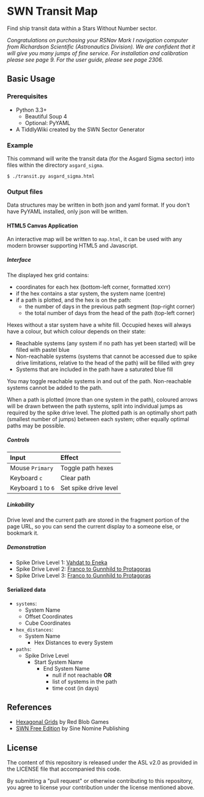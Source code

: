 # SWN Transit Map

Find ship transit data within a Stars Without Number sector.

*Congratulations on purchasing your RSNav Mark I navigation computer from Richardson Scientific (Astronautics Division). We are confident that it will give you many jumps of fine service. For installation and calibration please see page 9. For the user guide, please see page 2306.*

## Basic Usage

### Prerequisites

- Python 3.3+
  - Beautiful Soup 4
  - Optional: PyYAML
- A TiddlyWiki created by the SWN Sector Generator

### Example

This command will write the transit data (for the Asgard Sigma sector) into files within the directory `asgard_sigma`.

    $ ./transit.py asgard_sigma.html

### Output files

Data structures may be written in both json and yaml format. If you don't have PyYAML installed, only json will be written.

#### HTML5 Canvas Application

An interactive map will be written to `map.html`, it can be used with any modern browser supporting HTML5 and Javascript.

##### Interface

The displayed hex grid contains:

- coordinates for each hex (bottom-left corner, formatted `XXYY`)
- if the hex contains a star system, the system name (centre)
- if a path is plotted, and the hex is on the path:
    - the number of days in the previous path segment (top-right corner)
    - the total number of days from the head of the path (top-left corner)

Hexes without a star system have a white fill. Occupied hexes will always have a colour, but which colour depends on their state:

- Reachable systems (any system if no path has yet been started) will be filled with pastel blue
- Non-reachable systems (systems that cannot be accessed due to spike drive limitations, relative to the head of the path) will be filled with grey
- Systems that are included in the path have a saturated blue fill

You may toggle reachable systems in and out of the path. Non-reachable systems cannot be added to the path.

When a path is plotted (more than one system in the path), coloured arrows will be drawn between the path systems, split into individual jumps as required by the spike drive level. The plotted path is an optimally short path (smallest number of jumps) between each system; other equally optimal paths may be possible.

##### Controls

| Input               | Effect            |
|:--------------------|:------------------|
| Mouse `Primary`     | Toggle path hexes |
| Keyboard `c`        | Clear path |
| Keyboard `1` to `6` | Set spike drive level |

##### Linkability

Drive level and the current path are stored in the fragment portion of the page URL, so you can send the current display to a someone else, or bookmark it.

##### Demonstration

- Spike Drive Level 1: [Vahdat to Eneka](TODO/asgard_sigma/map.html#1;Vahdat,Eneka)
- Spike Drive Level 2: [Franco to Gunnhild to Protagoras](TODO/asgard_sigma/map.html#2;Franco,Gunnhild,Protagoras)
- Spike Drive Level 3: [Franco to Gunnhild to Protagoras](TODO/asgard_sigma/map.html#3;Franco,Gunnhild,Protagoras)

#### Serialized data

- `systems`:
  - System Name
  - Offset Coordinates
  - Cube Coordinates
- `hex_distances`:
  - System Name
    - Hex Distances to every System
- `paths`:
  - Spike Drive Level
    - Start System Name
      - End System Name
        - null if not reachable **OR**
        - list of systems in the path
        - time cost (in days)

## References

- [Hexagonal Grids](http://www.redblobgames.com/grids/hexagons/) by Red Blob Games
- [SWN Free Edition](http://www.drivethrurpg.com/product/86467/Stars-Without-Number-Free-Edition) by Sine Nomine Publishing

## License

The content of this repository is released under the ASL v2.0 as provided in the LICENSE file that accompanied this code.

By submitting a "pull request" or otherwise contributing to this repository, you agree to license your contribution under the license mentioned above.
